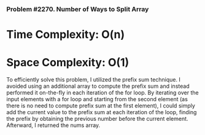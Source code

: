 ### Problem #2270. Number of Ways to Split Array

# Time Complexity: O(n)
# Space Complexity: O(1)

To efficiently solve this problem, I utilized the prefix sum technique. I avoided using an additional array to compute the prefix sum and instead performed it on-the-fly in each iteration of the for loop. By iterating over the input elements with a for loop and starting from the second element (as there is no need to compute prefix sum at the first element), I could simply add the current value to the prefix sum at each iteration of the loop, finding the prefix by obtaining the previous number before the current element. Afterward, I returned the nums array.
